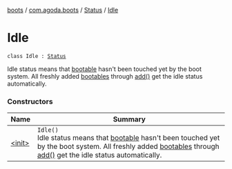 [boots](../../../index.md) / [com.agoda.boots](../../index.md) / [Status](../index.md) / [Idle](./index.md)

# Idle

`class Idle : `[`Status`](../index.md)

Idle status means that [bootable](../../-bootable/index.md) hasn't been touched yet by the boot system.
All freshly added [bootables](../../-bootable/index.md) through [add()](../../-boots/add.md) get the idle status automatically.

### Constructors

| Name | Summary |
|---|---|
| [&lt;init&gt;](-init-.md) | `Idle()`<br>Idle status means that [bootable](../../-bootable/index.md) hasn't been touched yet by the boot system. All freshly added [bootables](../../-bootable/index.md) through [add()](../../-boots/add.md) get the idle status automatically. |
